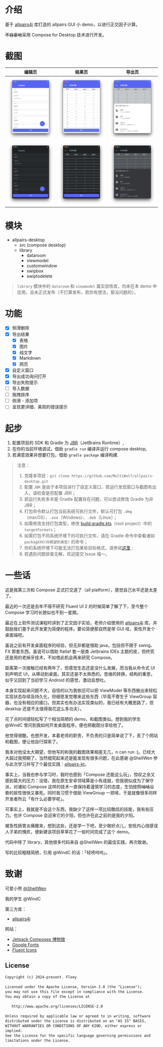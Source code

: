 # 介绍

基于 [allpairs4j](https://github.com/pavelicii/allpairs4j) 库打造的 allpairs GUI 小 demo，以进行正交因子计算。

~~不自豪地~~采用 Compose for Desktop 技术进行开发。

# 截图

| 编辑页                               | 结果页                               | 导出页                               |
|-----------------------------------|-----------------------------------|-----------------------------------|
| ![image](./image/light/img_1.png) | ![image](./image/light/img_2.png) | ![image](./image/light/img_3.png) |
| ![image](./image/dark/img_1.png)  | ![image](./image/dark/img_2.png)  | ![image](./image/dark/img_3.png)  |

# 模块

- allpairs-desktop
    - src (compose desktop)
    - library
        - dataroom
        - viewmodel
        - customwindow
        - swipbox
        - swiptodelete

> `library` 模块中的 `dataroom` 和 `viewmodel` 属实验性库，均未在本 demo
> 中应用，且未正式发布（不打算发布，若你有想法，那没问题的）。

# 功能

- [x] 侧滑删除
- [x] 导出结果
    - [x] 表格
    - [x] 图片
    - [x] 纯文字
    - [x] Markdown
    - [x] 网页
- [x] 自定义窗口
- [x] 导出成功询问打开
- [x] 导出失败提示
- [ ] 导入数据
- [ ] 拖拽排序
- [ ] 侧滑 - 添加项
- [ ] 呈现更详细、美观的错误提示

# 起步

1. 配置项目的 SDK 和 Gradle 为 [JBR](https://github.com/JetBrains/JetBrainsRuntime)（JetBrains
   Runtime）,
2. 在你的当前环境调试，借助 `gradle run` 编译并运行 compose desktop,
3. 若满意效果并想要打包，借助 `gradle package` 编译构建.

> 注意：
> 
> 1. 克隆本项目：`git clone https://github.com/MultiWolf/allpairs-desktop.git`
> 2. 配置 `JBR` 是由于本项目进行了自定义窗口，若运行发现窗口与截图有出入，请检查是否配置 JBR；
> 3. 若运行失败多半是 Gradle 配置存在问题，可以尝试修改 Gradle 为非 JBR；
> 4. 打包命令默认打包当前系统可执行文件，默认可打包 `.dmg`（macOS）、`.exe`（Windows）、`.deb`（Linux）；
> 5. 如需修改支持打包类型，修改 [build.gradle.kts](https://github.com/MultiWolf/allpairs-desktop/blob/main/build.gradle.kts)（root project）中的 `targetFormats`；
> 6. 如需打包不同系统环境下的可执行文件，请在 Gradle 命令中查看诸如 `packagXXX(你期望的类型)` 的命令；
> 7. 你的系统环境下可能无法打包某些目标格式，请参阅[这里](https://github.com/JetBrains/compose-multiplatform/blob/master/tutorials/Native_distributions_and_local_execution/README.md#basic-usage) ;
> 8. 若遇到问题排查无解，欢迎提交 Issue 喵～。

# 一些话

这是我第三次和 Compose 正式打交道了（all platform），感觉自己水平还是太差了。

最近的一次还是去年不得不研究 Fluent UI 2 的时候简单了解了下，至今整个 Compose 学习时长貌似也不到一星期。

最近在上软件测试课程时讲到了正交因子实验，老师介绍使用的 [allpairs4j](https://github.com/pavelicii/allpairs4j)
库，并鼓励我们基于此开发更为简便的程序。要论简便那自然是带 GUI 哇，索性开发个桌面端吧。

虽说之前有开发桌面程序的经验，但无非都是借助 java，包括但不限于 swing、FX 那套东西。虽说可以借助 flatlaf
套一层类 Jetbrains IDEs 主题的皮，但终究还是用的老掉牙技术，不如借此机会再来研究 Compose。

距离第一次接触已经有两年了，但感觉生态还是没什么发展，而当我从命令式 UI 到声明式
UI，从移动到桌面，其实还是不太熟悉的。思维的转换，结构的重思，似乎又回到了当初学习 Android 的感觉，激动且想吐。

本身实现起来问题不大，自信的以为我依旧可以把 ViewModel 等东西搬出来轻松实现状态存续及持久化，但细思发觉哪来这些东西（毕竟不寄生于
ViewGroup 容器，也没有相应的接口。但其实也有办法实现类似的，我已经有大概思路了，但 desktop
还是不太值得我花这么多功夫）。

花了点时间很轻松写了个相当简陋的 demo，和截图类似。想到我的学生 @WindC 曾问到我如何开发桌面程序，便也把截图分享给他了。

他觉得很酷，也想开发，本着老师的职责，不负责的只是简单说了下，丢了个网站和截图，便让他自行探索了。

我本对他没太大期望，但他写的和我的截图效果相差无几，n can run :)。已经大大超过我预期了，当然细究起来还是能发现有很多问题，在此感谢
@ShellWen 参与此次学习并写了个最佳实践：[allpairs-kt](https://github.com/ShellWen/allpairs-kt)。

事实上，当我也参与学习时，我时也感到「Compose 还能这么玩」，惊叹之余又感到莫大的压力：没错，我在原生安卓领域算是小有成就，但我貌似成为了保守派，对诸如
Compose 这样的技术一直保持着谨慎学习的态度，生怕按照~~咕咕~~谷歌的尿性很快又暴死。同时我习惯于借助
ViewGroup 一把嗦，于是就像很多同样开发者所云「有什么必要学呢」。

可事实上，我就是不会这个东西，我缺少了这样一项比较酷炫的技能，我有些压力。也许 Compose
会迎来它的夕阳，但也许在此之前的是我的夕阳。

被急性肠胃炎痛醒来，想到这些，还是学一下吧，至少做好点儿，安抚内心倍感误人子弟的愧疚，便新建该项目草草花了一些时间完成了这个
demo。

代码中除了 library，其他很多代码来自 @ShellWen 的最佳实践，再次致谢。

写的比较粗糙简陋，引用 @WindC 的话：「轻喷呜呜」。

# 致谢

可爱小熊 [@ShellWen](https://github.com/ShellWen)

我的学生 @WindC

第三方库：

- [allpairs4j](https://github.com/pavelicii/allpairs4j)

网站：

- [Jetpack Composes 博物馆](https://jetpackcompose.cn/docs/)
- [Google Fonts](https://fonts.google.com/icons)
- [Fluent Icons](https://fluenticons.co/)

License
-------

    Copyright (c) 2024-present. Fleey

    Licensed under the Apache License, Version 2.0 (the "License");
    you may not use this file except in compliance with the License.
    You may obtain a copy of the License at

       http://www.apache.org/licenses/LICENSE-2.0

    Unless required by applicable law or agreed to in writing, software
    distributed under the License is distributed on an "AS IS" BASIS,
    WITHOUT WARRANTIES OR CONDITIONS OF ANY KIND, either express or implied.
    See the License for the specific language governing permissions and
    limitations under the License.